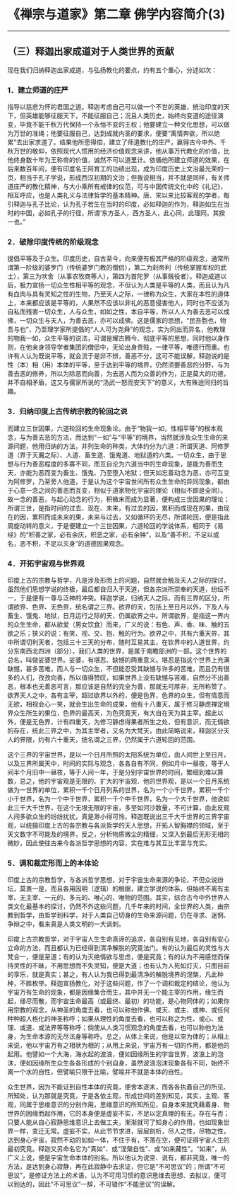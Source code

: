 # 《禅宗与道家》第二章 佛学内容简介(3)

------

## （三）释迦出家成道对于人类世界的贡献

现在我们归纳释迦出家成道，与弘扬教化的要点，约有五个重心，分述如次：

### 1．建立师道的庄严

指导以慈悲为怀的君国之道。释迦考虑自己可以做一个不世的英雄，统治印度的天下，但英雄能够征服天下，不能征服自己；况且人类历史，始终向变道的途径演变，毕竟不能千秋万代保持一个永恒不变的王权；他要建立一种文化思想，可以做为万世的准绳；他要征服自己，达到成就内圣的要求，便要“离情奔欲，所以绝累”去出家求道了。结果他所愿得偿，建立了师道教化的庄严，赢得古今中外、千秋万世的敬仰，依照现代人惯用的经济价值观念来讲，他从事万代教化的价值，比他终身数十年为王称帝的价值，诚然不可以道里计。依循他所建立师道的效果，在后来数百年间，便有印度名王阿育工的功绩出现，成为印度历史上文治最光荣的一页，相当于孔子学说，形成西汉初期的文治；但我说相当，并不就是同样，有关师道庄严的教化精神，与大小乘所有戒律的仪范，可与中国传统文化中的《礼记》，相互呼应，也是人类礼义与法律哲学的基本精神。唐、宋以来比较客观的学者，每引释迦与孔子比论，认为孔子若生在当时的印度，必如释迦的作为，释迦如生在当时的中国，必如孔子的行径，所谓‘东方圣人，西方圣人，此心同，此理同，其揆一也。”

### 2．破除印度传统的阶级观念

提倡平等及于众生。印度历史，自古至今，向来便有极其严格的阶级观念，通常所谓第一阶级的婆罗门（传统婆罗门教的僧侣），第二为刹帝利（传统掌握军权的武士），第三为吠舍（从事农牧商等人），第四为首陀罗（从事贱役者）。释迦成道以后，极力宣扬一切众生性相平等的观念，不但认为人类是平等的人类，而且认为凡有血肉与具有灵知之性的生物，乃至天人之际，一律称为众生，大家在本性的道体上，本来都应该是平等的，人果然不应该以非礼的恶意侵害他人，同时也不应该为自私而残害一切众生，人与众生，如如之性，本自平等，所以人人为善去恶可以成佛，一切众生与天人，为善去恶，亦可以成佛。这是儒家的思想，“民吾胞也，物吾与也”，乃至理学家所提倡的“人人可为尧舜”的观念，实为同出而异名，他教理的物我一如，众生平等的说法，可谓是耀古腾今、彻底平等的思想，同时他以身作则，在他亲身领导学者集团的僧侣中，无论出身贵贱，一律平等，唯德行而重。也许有人认为既说平等，就会流于是非不辨，善恶不分，这可不能误解，释迦说的是性（本）相（用）本体的平等，至于达到平等的境界，仍然须要善恶的分野，与为善去恶的修养，所以为除恶而向善，为去恶人而为众善的作为，正是莫大的功德，并不自相矛盾，这又与儒家所说的“汤武一怒而安天下”的意义，大有殊途同归的旨趣。

### 3．归纳印度上古传统宗教的轮回之说

而建立三世因果，六道轮回的生命现象论。由于“物我一如，性相平等”的根本观念，与为善去恶的方法，而达到“一如”与“平等”的境界，当然就涉及众生生命的来源问题，他用归纳的方法，并列生命的种类，大体约分为六道：所谓天道、阿修罗道（界于天魔之际）、人道、畜生道、饿鬼道、地狱道的六类。一切众生，由于思想与行为善恶程度的多寡不同，而互自沦为六道当中的生命现象，是能为善而生天，亦能为恶而变为畜生、饿鬼、乃至堕入地狱；但天如忘善动念为恶，亦可互变为阿修罗，乃至旁人他道，于是认为这个宇宙世间所有众生生命的异同现象，都由于心意一念之间的善恶而互变，相似于道家物化宇宙的理论（相似不即是全同）。故一念的善恶，与起心动念的行为，积微末而成为显著，便构成三世因果的理论；所谓三世，是指时间的过去、现在、未来，有过去的因，累积而成现在的果，由现在的因，累积而成未来的果，未来与过去，又如循环的无尽，所谓轮回，便是指此周旋动转的意义，于是便建立一个三世因果，六道轮回的学说体系，相同于《易经》的“积善之家，必有余庆，积恶之家，必有余殃”，以及“善不积，不足以成名，恶不积，不足以灭身”的道德因果观念。

### 4．开拓宇宙观与世界观

印度上古的宗教与哲学，凡是涉及形而上的问题，自然就会触及天人之际的探讨，虽然他们思想学说的终极，最后都自归入于天道，但各宗派所崇奉的天道，纷纭不一，于是便有一尊与泛神的冲突。释迦学说，归纳天人之际，而有三界的区分，所谓欲界、色界、无色界，统名谓之三界。欲界的天，包括上至日月以外，下及人与畜生、饿鬼、地狱，日月运行之际的天，仍属欲界之中。所谓欲界，是指这一界内的众生生命，都从欲爱（男女饮食）而来，广义的说：有色、声、香、味、触的五欲之乐；狭义的说：有笑、视、交、抱、触的行为。欲界之中，共有六重天界，其中所谓切利天者，包括三十三天的分布，随时互易其主，在钦界中的人道世界，约分东南西北四洲（部分），我们人类的世界，是属于南瞻部洲的一部。这个世界的总名，叫做娑婆世界。娑婆，有堪忍、缺憾的两重意义。堪忍是指这个世界上充满缺憾，甚多苦难，而人与一切众生，不但能忍受其缺憾与许多的苦难，而且仍有很多的人们，孜孜向善，所以值得赞叹，如果世界上没有缺憾与苦难，自然分不出善恶，根本也无善恶可言，那应该是自然的完全为善，那就无可厚非，无所称赞了。欲界天人之中，各有主宰，超过欲界以外的，便是色界，色界的众生，但有情意而无欲，相视会心一笑，就会生出生命的成果，他有十八重天，属于修习静虑禅定境界众生所生的果位，色界的最高天，为色究竟天，有大自在天为其主宰。超此以外，便是无色界，计有四重天，为修习静虑得果者所生之处，但有意识，而无情欲的存在，统此三界之中，为其主宰者，又名为大梵天，由此简略说来，释迦区分天人的界限，约有六十重天，统名谓之三界，仍然属于六道轮回的范围。

这个三界的宇宙世界，是以一个日月所照的太阳系统为单位，由人间世上至日月，以及三界所属天中，时间的实际与观念，各各自有不同，例如月中一昼夜，等于人间半个月旧中一昼夜，等于人间一年，于是分别宇宙世界的时间，繁细到难以算数，总之，他的宇宙观是无限的、扩大的宇宙观．他的世界观，是以一个日月系统做为一世界的单位，累积一千个日月列系的世界，名为一个小千世界，累积一千个小千世界，名为一个中千世界，累积一千个中千世界，名为一个大千世界，他说如此三千大千世界，在这个无垠无限的宇宙，多至如河沙数量，不可计算，由此反观人间多欲众生的纷纷扰扰，真是渺小得可怜。释迦既说出三千大千世界的三界宇宙观，以统摄印度上古的各宗教与各派哲学的天人思想，开拓人智胸襟的领域，至于天文数字不可能及的境界，反之，分析物质微尘的精细，又深入到最后无形无相的微妙，因此使往古来今各派哲学思想的内容，实在难与其互比丰富与充实。

### 5．调和裁定形而上的本体论

印度上古的宗教哲学，与各派哲学思想，对于宇宙生命来源的争论，不但众说纷坛，莫衷一是，而且各用因明（逻辑）的根据，建立学说的体系，但始终不离有主宰、无主宰、一元的、多元的、唯心的、唯物的范围。其实，综合古今中外世界人类文化最基本的探讨，仍然不外这些问题，几千年来的时间，全世界的人类，由宗教到哲学，由哲学到科学，对于人类自己切身的生命来源问题，仍在寻求、迷惘、争辩之中，看来真是人类文明的一大讽刺。

印度上古宗教哲学，对于宇宙人生生命真谛的追求，各自别有见地，各自别有安心立命的方法，而且都认为已经得到清净解脱的究竟法门。有的认为最后的灵性与大梵合一，便是至道；有的认为灭绝情欲与思虑，便是究竟；有的认为不用感觉而保持灵性的不昧，不用思想而不失灵知，便是大道；也有认为人死如灯灭，只图目前的享乐，就是真实；甚之，有人认为我已得到最清净的解脱境界的涅槃，凡此种种，不胜枚举。释迦宣扬教化，对于这些问题，作了一个调和裁定的结论，他认为宇宙万有生命的现象，都是因缘集合而生，其中并无一个能主宰的作用，缘生而起，缘尽而散，而宇宙生命最高（或最终、最初）的功能，是心物同体的；如果你用宗教的观念，从神圣的角度去看，也可以称他作佛、或天、或主、或神、或任何种种超人格化的神圣称呼；如果从理性的角度去看，也可以称之为性、或心、或理、或道、或法界等等称呼；倘使从人类习惯观念的角度去看，也可以称他为法身，为生命本源的无尽法身等称呼。总之，从体上来说，他是以空为体的；从相上来说，他以宇宙万有之相状为相的；从用上来说，宇宙万有一切的作用，都是他的起用。他譬如一个大海，海水起的波浪，便如因缘所生的宇宙世界，波浪上的泡沫，便如因缘所生众生各各形成的个别自身，虽然波浪泡沫现象各有不同，始终不离一个水的自性，但譬喻只限于比喻，譬喻并不就是本体的自性。

众生世界，因为不能证到自性本体的究竟，便舍本逐末，而各各执着自己的所见、所知处，认为那就是究竟，于是各依主观，形成世间的差别知见，其实，主观、客观，同属于思维意识的分别作用，思维意识的所知所见，自身本来就凭藉着身、物世界的因缘而起作用，它的本身便是虚妄不实，不足以定真理的有无，存在与否；只要人能从自心寂静思维意识上去做工夫，渐渐就可了知身心的作用，也如现象世界一样，变迁无常。虚妄不实，从此节节求进，层层剖析，尽人之性，尽物之性，达到身心宇宙，寂然不动的如如一体，不住于有，不落在空，便可证得宇宙人生的最初究竟。释迦又另命名它为“真如”、或“涅槃自性”、或“如来藏性”。“如来”，从广义上说，便是宇宙生命本体的别名。所以他认为说空、说有，都非究竟，唯一的方法，是达到身心寂静，再在此寂静中去求证，但它是“不可思议”的；所谓“不可思议”，是修证方法上的术语，认为不可用习惯的意识思维去思想、去拟议，便可以到达的，因此“不可思议”一辞，不可错作“不能思议”的误解。

